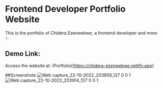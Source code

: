 # Frontend Developer Portfolio Website

This is the portfolio of Chidera Ezenwekwe, a frontend developer and more ✨

## Demo Link:

Access the website at: (Portfolio)[https://chidera-ezenwekwe.netlify.app]

##Screenshots
![Web capture_22-10-2022_203859_127 0 0 1](https://user-images.githubusercontent.com/67750953/197359596-fb496b0a-a54f-43b2-b89e-5766cfd71db5.jpeg)
![Web capture_22-10-2022_203914_127 0 0 1](https://user-images.githubusercontent.com/67750953/197359601-dbfd2a9c-bfe5-48bd-bc71-4998f8f35d4d.jpeg)


